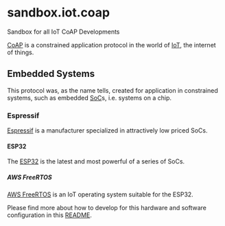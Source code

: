 # sandbox.iot.coap
Sandbox for all IoT CoAP Developments

[CoAP](http://coap.technology/) is a constrained application protocol in the world of
[IoT](https://en.wikipedia.org/wiki/Internet_of_things), the internet of things.

## Embedded Systems

This protocol was, as the name tells, created for application in constrained systems,
such as embedded [SoC](https://en.wikipedia.org/wiki/System_on_a_chip)s,
i.e. systems on a chip.

### Espressif

[Espressif](https://www.espressif.com/)
is a manufacturer specialized in attractively low priced SoCs.

#### ESP32

The [ESP32](https://www.espressif.com/en/products/hardware/esp32/overview)
is the latest and most powerful of a series of SoCs.

##### AWS FreeRTOS

[AWS FreeRTOS](
https://aws.amazon.com/freertos/?sc_channel=PS&sc_campaign=acquisition_&sc_publisher=google&sc_medium=ACQ-P%7CPS-GO%7CNon-Brand%7CSU%7CIoT%7CFreeRTOS%7CDE%7CEN%7CText&sc_content=freertos_p&sc_detail=freertos&sc_category=IoT&sc_segment=289353081329&sc_matchtype=p&sc_country=DE&sc_kwcid=AL!4422!3!289353081329!p!!g!!freertos&s_kwcid=AL!4422!3!289353081329!p!!g!!freertos&ef_id=WseBIwAAAiknJzx0:20180826105051:s)
is an IoT operating system suitable for the ESP32.

Please find more about how to develop for this hardware and software configuration in this
[README](./embedded/espressif/esp32/freertos/README.md).